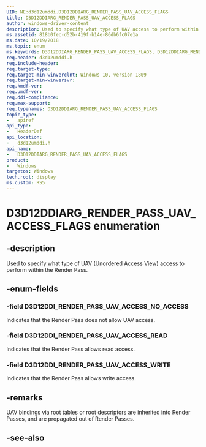```yaml
---
UID: NE:d3d12umddi.D3D12DDIARG_RENDER_PASS_UAV_ACCESS_FLAGS
title: D3D12DDIARG_RENDER_PASS_UAV_ACCESS_FLAGS
author: windows-driver-content
description: Used to specify what type of UAV access to perform within the Render Pass.
ms.assetid: 818b0fec-d52b-419f-b14e-86db6fc07e1a
ms.date: 10/19/2018
ms.topic: enum
ms.keywords: D3D12DDIARG_RENDER_PASS_UAV_ACCESS_FLAGS, D3D12DDIARG_RENDER_PASS_UAV_ACCESS_FLAGS, 
req.header: d3d12umddi.h
req.include-header:
req.target-type:
req.target-min-winverclnt: Windows 10, version 1809
req.target-min-winversvr:
req.kmdf-ver:
req.umdf-ver:
req.ddi-compliance:
req.max-support:
req.typenames: D3D12DDIARG_RENDER_PASS_UAV_ACCESS_FLAGS
topic_type: 
-	apiref
api_type: 
-	HeaderDef
api_location: 
-	d3d12umddi.h
api_name: 
-	D3D12DDIARG_RENDER_PASS_UAV_ACCESS_FLAGS
product:
-	Windows
targetos: Windows
tech.root: display
ms.custom: RS5
---
```


# D3D12DDIARG_RENDER_PASS_UAV_ACCESS_FLAGS enumeration

## -description

Used to specify what type of UAV (Unordered Access View) access to perform within the Render Pass.

## -enum-fields

### -field D3D12DDI_RENDER_PASS_UAV_ACCESS_NO_ACCESS

Indicates that the Render Pass does not allow UAV access.

### -field D3D12DDI_RENDER_PASS_UAV_ACCESS_READ

Indicates that the Render Pass allows read access.

### -field D3D12DDI_RENDER_PASS_UAV_ACCESS_WRITE

Indicates that the Render Pass allows write access.

## -remarks

UAV bindings via root tables or root descriptors are inherited into Render Passes, and are propagated out of Render Passes.

## -see-also
